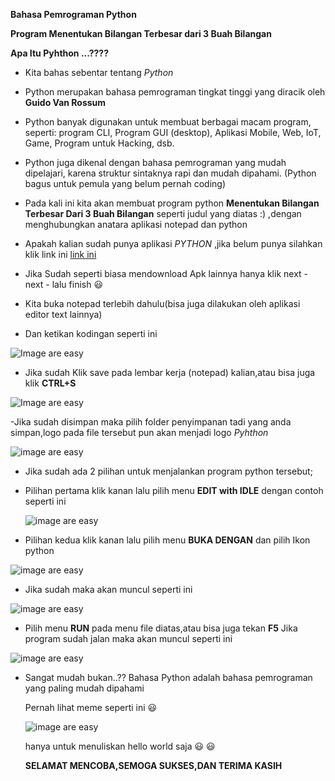   **Bahasa Pemrograman Python**

**Program Menentukan Bilangan Terbesar dari 3 Buah Bilangan**

**Apa Itu Pyhthon ...????**
- Kita bahas sebentar tentang *Python*
- Python merupakan bahasa pemrograman tingkat tinggi yang diracik oleh
  **Guido Van Rossum**
- Python banyak digunakan untuk membuat berbagai macam program, 
  seperti: program CLI, Program GUI (desktop), Aplikasi Mobile, Web, IoT, Game, Program untuk Hacking, dsb.
- Python juga dikenal dengan bahasa pemrograman yang mudah dipelajari, karena struktur sintaknya rapi dan mudah dipahami.
  (Python bagus untuk pemula yang belum pernah coding)
  
- Pada kali ini kita akan membuat program python **Menentukan Bilangan Terbesar Dari 3 Buah Bilangan**
 seperti judul yang diatas :) ,dengan menghubungkan anatara aplikasi notepad dan python
- Apakah kalian sudah punya aplikasi *PYTHON*  ,jika belum punya silahkan klik link ini [link ini](https://filehippo.com/download_python/)
- Jika Sudah seperti biasa mendownload Apk lainnya hanya klik next - next - lalu finish :smiley:
- Kita buka notepad terlebih dahulu(bisa juga dilakukan oleh aplikasi editor text lainnya)
- Dan ketikan kodingan seperti ini

![Image are easy](https://github.com/MuhammadNurFahmi/Labpy1/blob/master/codingan%20di%20notepad.PNG)



- Jika sudah Klik save pada lembar kerja (notepad) kalian,atau bisa juga klik **CTRL+S**

![Image are easy](https://github.com/MuhammadNurFahmi/Labpy1/blob/master/penyimpanan%20pada%20notepad.png)


-Jika sudah disimpan maka pilih folder penyimpanan tadi yang anda simpan,logo pada file tersebut pun akan menjadi logo *Pyhthon*

![image are easy](https://github.com/MuhammadNurFahmi/Labpy1/blob/master/logo%20berubah%20menjadi%20python.png)


- Jika sudah ada 2 pilihan untuk menjalankan program python tersebut;
- Pilihan pertama klik kanan lalu pilih menu **EDIT with IDLE**
  dengan contoh seperti ini
  
  ![image are easy](https://github.com/MuhammadNurFahmi/Labpy1/blob/master/edit%20with%20IDLE.png)
  
- Pilihan kedua klik kanan lalu pilih menu **BUKA DENGAN**
  dan pilih Ikon python

![image are easy](https://github.com/MuhammadNurFahmi/Labpy1/blob/master/buka%20dengan%20python.png)



- Jika sudah maka akan muncul seperti ini

![image are easy](https://github.com/MuhammadNurFahmi/Labpy1/blob/master/pyhton.PNG)

- Pilih menu **RUN** pada menu file diatas,atau bisa juga tekan **F5** 
  Jika program sudah jalan maka akan muncul seperti ini
  
![image are easy](https://github.com/MuhammadNurFahmi/Labpy1/blob/master/hasil%20run%20python.PNG)


- Sangat mudah bukan..??
  Bahasa Python adalah bahasa pemrograman yang paling mudah dipahami
  
  
  Pernah lihat meme seperti ini  :smiley:
  
  ![image are easy](https://github.com/MuhammadNurFahmi/Labpy1/blob/master/meme%20python.PNG)
  
  
  hanya untuk menuliskan hello world saja :smiley:  :smiley:
  
  **SELAMAT MENCOBA,SEMOGA SUKSES,DAN TERIMA KASIH**
  
  
  
  
  


